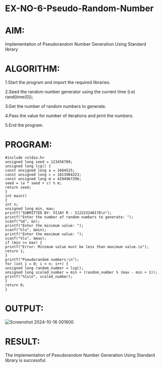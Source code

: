 # EX-NO-6-Pseudo-Random-Number

# AIM: 

Implementation of Pseudorandom Number Generation Using Standard library
# ALGORITHM:

1.Start the program and import the required libraries.

2.Seed the random number generator using the current time (i.e) rand(time(0));

3.Get the number of random numbers to generate.

4.Pass the value for number of iterations and print the numbers.

5.End the program.

# PROGRAM:
```
#include <stdio.h>
unsigned long seed = 123456789;
unsigned long lcg() {
const unsigned long a = 1664525;
const unsigned long c = 1013904223;
const unsigned long m = 4294967296;
seed = (a * seed + c) % m;
return seed;
}
int main()
{
int n;
unsigned long min, max;
printf("SUBMITTED BY: VIJAY R - 212223240178\n");
printf("Enter the number of random numbers to generate: ");
scanf("%d", &n);
printf("Enter the minimum value: ");
scanf("%lu", &min);
printf("Enter the maximum value: ");
scanf("%lu", &max);
if (min >= max) {
printf("Error: Minimum value must be less than maximum value.\n");
return 1;
}
printf("Pseudorandom numbers:\n");
for (int i = 0; i < n; i++) {
unsigned long random_number = lcg();
unsigned long scaled_number = min + (random_number % (max - min + 1));
printf("%lu\n", scaled_number);
}
return 0;
}
```
 # OUTPUT:
![Screenshot 2024-10-16 001600](https://github.com/user-attachments/assets/0d9571dd-c595-4e80-af63-2cd36230cd88)

# RESULT:
The Implementation of Pseudorandom Number Generation Using Standard library is
successful.



